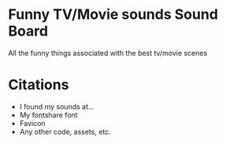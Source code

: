 # Funny TV/Movie sounds Sound Board
All the funny things associated with the best tv/movie scenes

# Citations
* I found my sounds at...
* My fontshare font
* Favicon
* Any other code, assets, etc.
